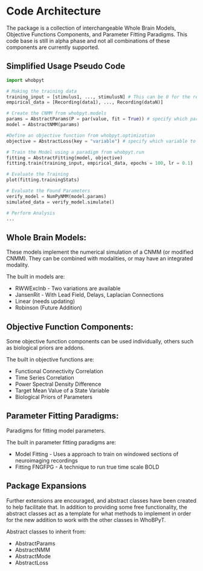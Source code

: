 Code Architecture
===================================

The package is a collection of interchangeable Whole Brain Models, Objective Functions Components, and Parameter Fitting Paradigms. This code base is still in alpha phase and not all combinations of these components are currently supported. 

## Simplified Usage Pseudo Code

```python
import whobpyt

# Making the training data
training_input = [stimulus1, ..., stimulusN] # This can be 0 for the resting-state case
empirical_data = [Recording(data1), ..., Recording(dataN)]

# Create the CNMM from whobpyt.models
params = AbstractParams(P = par(value, fit = True)) # specify which parameters will be fit
model = AbstractNMM(params)

#Define an objective function from whobpyt.optimization
objective = AbstractLoss(key = "variable") # specify which variable to use in objective function

# Train the Model using a paradigm from whobpyt.run
fitting = AbstractFitting(model, objective)
fitting.train(training_input, empirical_data, epochs = 100, lr = 0.1)

# Evaluate the Training
plot(fitting.trainingStats)

# Evaluate the Found Parameters
verify_model = NumPyNMM(model.params)
simulated_data = verify_model.simulate()

# Perform Analysis
...

```

## Whole Brain Models: 

These models implement the numerical simulation of a CNMM (or modified CNMM). They can be combined with modalities, or may have an integrated modality. 

The built in models are:

- RWWExcInb - Two variations are available
- JansenRit - With Lead Field, Delays, Laplacian Connections
- Linear (needs updating)
- Robinson (Future Addition)

## Objective Function Components:

Some objective function components can be used individually, others such as biological priors are addons. 

The built in objective functions are:

- Functional Connectivity Correlation
- Time Series Correlation
- Power Spectral Density Difference 
- Target Mean Value of a State Variable
- Biological Priors of Parameters

## Parameter Fitting Paradigms: 

Paradigms for fitting model parameters.

The built in parameter fitting paradigms are:

- Model Fitting - Uses a approach to train on windowed sections of neuroimaging recordings
- Fitting FNGFPG - A technique to run true time scale BOLD 


## Package Expansions

Further extensions are encouraged, and abstract classes have been created to help facilitate that. In addition to providing some free functionality, the abstract classes act as a template for what methods to implement in order for the new addition to work with the other classes in WhoBPyT.

Abstract classes to inherit from:

- AbstractParams
- AbstractNMM
- AbstractMode
- AbstractLoss
